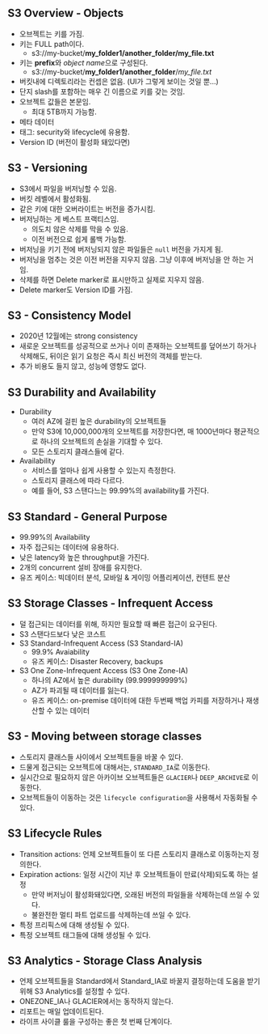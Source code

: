 ## S3 Overview - Objects
- 오브젝트는 키를 가짐.
- 키는 FULL path이다.
  - s3://my-bucket/**my_folder1/another_folder/my_file.txt**
- 키는 **prefix**와 *object name*으로 구성된다.
  - s3://my-bucket/**my_folder1/another_folder**/*my_file.txt*
- 버킷내에 디렉토리라는 컨셉은 없음. (UI가 그렇게 보이는 것일 뿐...)
- 단지 slash를 포함하는 매우 긴 이름으로 키를 갖는 것임.
- 오브젝트 값들은 본문임.
  - 최대 5TB까지 가능함.
- 메타 데이터
- 태그: security와 lifecycle에 유용함.
- Version ID (버전이 활성화 돼있다면)

## S3 - Versioning
- S3에서 파일을 버저닝할 수 있음.
- 버킷 레벨에서 활성화됨.
- 같은 키에 대한 오버라이트는 버전을 증가시킴.
- 버저닝하는 게 베스트 프랙티스임.
  - 의도치 않은 삭제를 막을 수 있음.
  - 이전 버전으로 쉽게 롤백 가능함.
- 버저닝을 키기 전에 버저닝되지 않은 파일들은 `null` 버전을 가지게 됨.
- 버저닝을 멈추는 것은 이전 버전을 지우지 않음. 그냥 이후에 버저닝을 안 하는 거임.
- 삭제를 하면 Delete marker로 표시만하고 실제로 지우지 않음.
- Delete marker도 Version ID를 가짐.

## S3 - Consistency Model
- 2020년 12월에는 strong consistency
- 새로운 오브젝트를 성공적으로 쓰거나 이미 존재하는 오브젝트를 덮어쓰기 하거나 삭제해도, 뒤이은 읽기 요청은 즉시 최신 버전의 객체를 받는다.
- 추가 비용도 들지 않고, 성능에 영향도 없다.

## S3 Durability and Availability
- Durability
  - 여러 AZ에 걸핀 높은 durability의 오브젝트들
  - 만약 S3에 10,000,000개의 오브젝트를 저장한다면, 매 1000년마다 평균적으로 하나의 오브젝트의 손실을 기대할 수 있다.
  - 모든 스토리지 클래스들에 같다.
- Availability
  - 서비스를 얼마나 쉽게 사용할 수 있는지 측정한다.
  - 스토리지 클래스에 따라 다르다.
  - 예를 들어, S3 스탠다느는 99.99%의 availability를 가진다.

## S3 Standard - General Purpose
- 99.99%의 Availability
- 자주 접근되는 데이터에 유용하다.
- 낮은 latency와 높은 throughput을 가진다.
- 2개의 concurrent 설비 장애를 유지한다.
- 유즈 케이스: 빅데이터 분석, 모바일 & 게이밍 어플리케이션, 컨텐트 분산

## S3 Storage Classes - Infrequent Access
- 덜 접근되는 데이터를 위해, 하지만 필요할 때 빠른 접근이 요구된다.
- S3 스탠다드보다 낮은 코스트
- S3 Standard-Infrequent Access (S3 Standard-IA)
  - 99.9% Avaiability
  - 유즈 케이스: Disaster Recovery, backups
- S3 One Zone-Infrequent Access (S3 One Zone-IA)
  - 하나의 AZ에서 높은 durability (99.999999999%)
  - AZ가 파괴될 때 데이터를 잃는다.
  - 유즈 케이스: on-premise 데이터에 대한 두번째 백업 카피를 저장하거나 재생산할 수 있는 데이터

## S3 - Moving between storage classes
- 스토리지 클래스들 사이에서 오브젝트들을 바꿀 수 있다.
- 드물게 접근되는 오브젝트에 대해서는, `STANDARD_IA`로 이동한다.
- 실시간으로 필요하지 않은 아카이브 오브젝트들은 `GLACIER`나 `DEEP_ARCHIVE`로 이동한다.
- 오브젝트들이 이동하는 것은 `lifecycle configuration`을 사용해서 자동화될 수 있다.

## S3 Lifecycle Rules
- Transition actions: 언제 오브젝트들이 또 다른 스토리지 클래스로 이동하는지 정의한다.
- Expiration actions: 일정 시간이 지난 후 오브젝트들이 만료(삭제)되도록 하는 설정
  - 만약 버저닝이 활성화돼있다면, 오래된 버전의 파일들을 삭제하는데 쓰일 수 있다.
  - 불완전한 멀티 파트 업로드를 삭제하는데 쓰일 수 있다.
- 특정 프리픽스에 대해 생성될 수 있다.
- 특정 오브젝트 태그들에 대해 생성될 수 있다.

## S3 Analytics - Storage Class Analysis
- 언제 오브젝트들을 Standard에서 Standard_IA로 바꿀지 결정하는데 도움을 받기 위해 S3 Analytics를 설정할 수 있다.
- ONEZONE_IA나 GLACIER에서는 동작하지 않는다.
- 리포트는 매일 업데이트된다.
- 라이프 사이클 룰을 구성하는 좋은 첫 번째 단계이다.
 